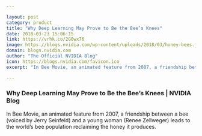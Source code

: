 ```yaml
---

layout: post
category: product
title: "Why Deep Learning May Prove to Be the Bee’s Knees"
date: 2018-03-23 15:06:15
link: https://vrhk.co/2G0wx76
image: https://blogs.nvidia.com/wp-content/uploads/2018/03/honey-bees.jpg
domain: blogs.nvidia.com
author: "The Official NVIDIA Blog"
icon: https://blogs.nvidia.com/favicon.ico
excerpt: "In Bee Movie, an animated feature from 2007, a friendship between a bee (voiced by Jerry Seinfeld) and a young woman (Renee Zellweger) leads to the world’s bee population reclaiming the honey it produces."

---
```


### Why Deep Learning May Prove to Be the Bee’s Knees | NVIDIA Blog

In Bee Movie, an animated feature from 2007, a friendship between a bee (voiced by Jerry Seinfeld) and a young woman (Renee Zellweger) leads to the world’s bee population reclaiming the honey it produces.